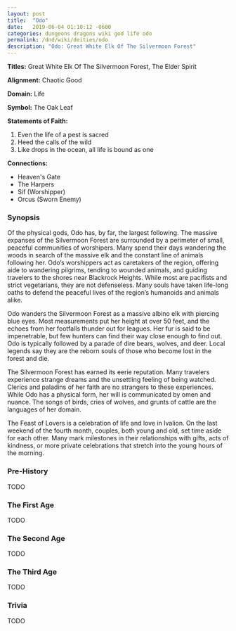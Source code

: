 ```yaml
---
layout: post
title:  "Odo"
date:   2019-06-04 01:10:12 -0600
categories: dungeons dragons wiki god life odo
permalink: /dnd/wiki/deities/odo
description: "Odo: Great White Elk Of The Silvermoon Forest"
---
```


**Titles:** Great White Elk Of The Silvermoon Forest, The Elder Spirit

**Alignment:** Chaotic Good

**Domain:** Life

**Symbol:** The Oak Leaf

**Statements of Faith:**
1.  Even the life of a pest is sacred
2.  Heed the calls of the wild
3.  Like drops in the ocean, all life is bound as one

**Connections:**

-   Heaven's Gate
-   The Harpers
-   Sif (Worshipper)
-   Orcus (Sworn Enemy)

### Synopsis

Of the physical gods, Odo has, by far, the largest following.
The massive expanses of the Silvermoon Forest are surrounded by a perimeter of small, peaceful communities of worshipers.
Many spend their days wandering the woods in search of the massive elk and the constant line of animals following her.
Odo’s worshippers act as caretakers of the region, offering aide to wandering pilgrims, tending to wounded animals, and guiding travelers to the shores near Blackrock Heights.
While most are pacifists and strict vegetarians, they are not defenseless.
Many souls have taken life-long oaths to defend the peaceful lives of the region’s humanoids and animals alike.

Odo wanders the Silvermoon Forest as a massive albino elk with piercing blue eyes.
Most measurements put her height at over 50 feet, and the echoes from her footfalls thunder out for leagues.
Her fur is said to be impenetrable, but few hunters can find their way close enough to find out.
Odo is typically followed by a parade of dire bears, wolves, and deer.
Local legends say they are the reborn souls of those who become lost in the forest and die.

The Silvermoon Forest has earned its eerie reputation.
Many travelers experience strange dreams and the unsettling feeling of being watched.
Clerics and paladins of her faith are no strangers to these experiences.
While Odo has a physical form, her will is communicated by omen and nuance.
The songs of birds, cries of wolves, and grunts of cattle are the languages of her domain.

The Feast of Lovers is a celebration of life and love in Ivalion.
On the last weekend of the fourth month, couples, both young and old, set time aside for each other.
Many mark milestones in their relationships with gifts, acts of kindness, or more private celebrations that stretch into the young hours of the morning.

### Pre-History

TODO

### The First Age

TODO

### The Second Age

TODO

### The Third Age

TODO

### Trivia

TODO
